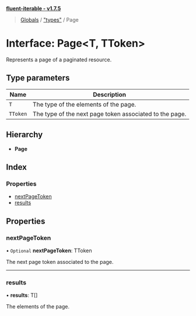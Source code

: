**[fluent-iterable - v1.7.5](../README.md)**

> [Globals](../README.md) / ["types"](../modules/_types_.md) / Page

# Interface: Page\<T, TToken>

Represents a page of a paginated resource.

## Type parameters

Name | Description |
------ | ------ |
`T` | The type of the elements of the page. |
`TToken` | The type of the next page token associated to the page.  |

## Hierarchy

* **Page**

## Index

### Properties

* [nextPageToken](_types_.page.md#nextpagetoken)
* [results](_types_.page.md#results)

## Properties

### nextPageToken

• `Optional` **nextPageToken**: TToken

The next page token associated to the page.

___

### results

•  **results**: T[]

The elements of the page.
